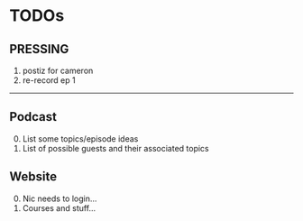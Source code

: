 # TODOs

## PRESSING

1. postiz for cameron
2. re-record ep 1

---

## Podcast

0. List some topics/episode ideas
1. List of possible guests and their associated topics

## Website

0. Nic needs to login...
1. Courses and stuff...

